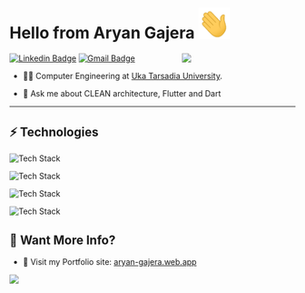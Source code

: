 <h1> Hello from Aryan Gajera <img src="https://raw.githubusercontent.com/ABSphreak/ABSphreak/master/gifs/Hi.gif" width="56px"></h1>

<img align='right' src='https://user-images.githubusercontent.com/5713670/87202985-820dcb80-c2b6-11ea-9f56-7ec461c497c3.gif' width='200"'>

[![Linkedin Badge](https://img.shields.io/badge/-Aryan_Gajera-blue?style=flat-square&logo=Linkedin&logoColor=white&link=https://www.linkedin.com/in/aryan-gajera-583231241/)](https://www.linkedin.com/in/aryan-gajera-583231241/) 
[![Gmail Badge](https://img.shields.io/badge/-aryangajera7147@gmail.com-c14438?style=flat-square&logo=Gmail&logoColor=white&link=mailto:aryangajera7147@gmail.com)](mailto:aryangajera7147@gmail.com)


- 🧑‍💻 Computer Engineering at [Uka Tarsadia University](https://www.utu.ac.in/).

- 💬 Ask me about CLEAN architecture, Flutter and Dart


---

## ⚡ Technologies
![Tech Stack](https://img.shields.io/badge/Mobile-Flutter-02569B?logo=Flutter&style=for-the-badge)

![Tech Stack](https://img.shields.io/badge/Mobile-Dart-blue?logo=Dart&style=for-the-badge)

![Tech Stack](https://img.shields.io/badge/Database-Firebase-yellow?logo=Firebase&style=for-the-badge)

![Tech Stack](https://img.shields.io/badge/Database-SQL-red?logo=sqlite&style=for-the-badge)

## 🤔 Want More Info? 
- 🎯 Visit my Portfolio site: [aryan-gajera.web.app](https://aryan-gajera.web.app)



![](http://github-profile-summary-cards.vercel.app/api/cards/profile-details?username=Aryangajera-Tech&theme=vision_friendly_dark)

